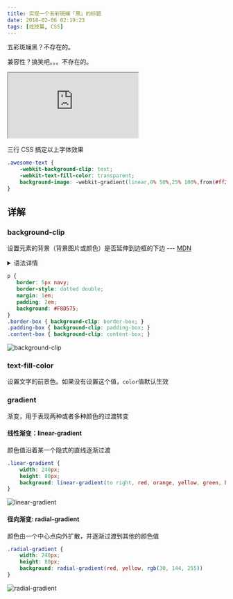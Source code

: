 ```yaml
---
title: 实现一个五彩斑斓「黑」的标题
date: 2018-02-06 02:19:23
tags: [炫技篇, CSS]
---
```


五彩斑斓黑？不存在的。

兼容性？搞笑吧。。。不存在的。

<iframe src="https://x-bao.github.io/awesome-css/colorfule%20black/index.html"  frameborder="1" scrolling="no"> </iframe>

三行 CSS 搞定以上字体效果

```CSS
.awesome-text {
    -webkit-background-clip: text;
    -webkit-text-fill-color: transparent;
    background-image: -webkit-gradient(linear,0% 50%,25% 100%,from(#ff2c2c),to(#7a5e91));
}
```

## 详解

### background-clip

设置元素的背景（背景图片或颜色）是否延伸到边框的下边 --- [MDN](https://developer.mozilla.org/zh-CN/docs/Web/CSS/background-clip)

<details>
<summary>语法详情</summary>
- 背景被裁剪为文字的前景色：`background-clip: text;`
- 背景延伸到边框外沿，但在边框之下: `background-clip: content-box;`
- 背景延伸到内边距外沿，边框下没有背景: `background-clip: padding-box;`
- 背景裁剪到内容外沿: `background-clip: content-box;`
</details>

```CSS
p {
   border: 5px navy;
   border-style: dotted double;
   margin: 1em;
   padding: 2em;
   background: #F8D575;
}
.border-box { background-clip: border-box; }
.padding-box { background-clip: padding-box; }
.content-box { background-clip: content-box; }
```

![background-clip](https://i.loli.net/2018/02/06/5a795c048b467.jpg)

### text-fill-color

设置文字的前景色。如果没有设置这个值，`color`值默认生效

### gradient

渐变，用于表现两种或者多种颜色的过渡转变

#### 线性渐变：linear-gradient

颜色值沿着某一个隐式的直线逐渐过渡

```CSS
.liear-gradient {
    width: 240px;
    height: 80px;
    background: linear-gradient(to right, red, orange, yellow, green, blue, indigo, violet)
}
```

![linear-gradient](https://i.loli.net/2018/02/06/5a795be74062b.png)

#### 径向渐变: radial-gradient

颜色由一个中心点向外扩散，并逐渐过渡到其他的颜色值

```CSS
.radial-gradient {
    width: 240px;
    height: 80px;
    background: radial-gradient(red, yellow, rgb(30, 144, 255))
}
```

![radial-gradient](https://i.loli.net/2018/02/06/5a795c046082b.png)

